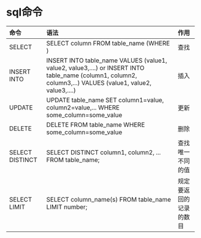# sql命令
|  命令 | 语法 | 作用 | 
| :---- | :----| :---- |
|SELECT|SELECT column FROM table_name (WHERE )|查找|
|INSERT INTO|	INSERT INTO table_name VALUES (value1, value2, value3,....) or INSERT INTO table_name (column1, column2, column3,...) VALUES (value1, value2, value3,....)|插入|
|UPDATE|UPDATE table_name SET column1=value, column2=value,... WHERE some_column=some_value|更新|
|DELETE|DELETE FROM table_name WHERE some_column=some_value|删除|
|SELECT DISTINCT|SELECT DISTINCT column1, column2, ... FROM table_name;|查找唯一不同的值|
|SELECT LIMIT|SELECT column_name(s) FROM table_name LIMIT number;|规定要返回的记录的数目|